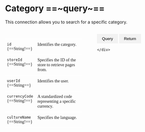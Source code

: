 # Category ==~query~==

This connection allows you to search for a specific category.

<br>

<div style="display: flex;">
    <div style="flex: 0 0 50%;">
        <style type="text/css">
        .tg  {border:none;border-collapse:collapse;border-spacing:0;}
        .tg td{border-color:white;border-style:solid;border-width:1px;font-family:Circular Std;font-size:14px;
          overflow:hidden;padding:10px 5px;word-break:normal;}
        .tg th{border-color:white;border-style:solid;border-width:1px;font-family:Circular Std;font-size:14px;
          font-weight:normal;overflow:hidden;padding:10px 5px;word-break:normal;}
        .tg .tg-0lax{border-color:#ffffff;text-align:left;vertical-align:top}
        .tg .tg-0pky:nth-child(1),
        .tg .tg-0lax:nth-child(1) {width: 40%;}
        .tg .tg-0pky:nth-child(2),
        .tg .tg-0lax:nth-child(2) {width: 60%;}
        </style>
        <table class="tg">
        <thead>
        <tr>
            <th class="tg-0lax"><code>id</code> {==String!==}</th>
            <th class="tg-0lax">Identifies the category.</th>
        </tr>
        </thead>
        <tbody>
        <tr>
            <td class="tg-0lax"><code>storeId</code> {==String!==}</td>
            <td class="tg-0lax">Specifies the ID of the store to retrieve pages from.</td>
        </tr>
        <tr>
            <td class="tg-0lax"><code>userId</code> {==String==}</td>
            <td class="tg-0lax">Identifies the user.</td>
        </tr>
        <tr>
            <td class="tg-0lax"><code>currencyCode</code> {==String!==}</td>
            <td class="tg-0lax">A standardized code representing a specific currency.</td>
        </tr>
        <tr>
            <td class="tg-0lax"><code>cultureName</code> {==String!==}</td>
            <td class="tg-0lax">Specifies the language.</td>
        </tr>
        </tbody>
        </table>
    </div>
    <div style="flex: 0 0 10%;">
    </div>
    <div style="flex: 0 0 40%;">
        <style>
    .tab {
        display: none;
    }

    .tab.active {
        display: block;
    }

    .tab-button {
        background-color: #f2f2f2;
        border: none;
        color: #000;
        padding: 8px 16px;
        cursor: pointer;
    }

    .tab-button.active {
        background-color: #ccc;
    }
</style>

<div>
    <button class="tab-button" onclick="openTab('Query')">Query</button>
    <button class="tab-button" onclick="openTab('Return')">Return</button>
</div>

<div id="Query" class="tab active">
    <p><pre>
    ```json
    {
        category (storeId:"B2B-store",
        id:"02fe37dcaeb2458a831011abe43fd335", 
        cultureName:"en-US", currencyCode:"USD")  
        {    
            name    
            code    
            id    
            level    
            path    
            parent    
            {      
                name    
            }  
        }
    }
    ```
    </pre></p>
</div>

<div id="Return" class="tab">
    <p><pre><code>
    {
        "data": {
            "category": {
            "name": "Bolts",
            "code": "cd9312",
            "id": "02fe37dcaeb2458a831011abe43fd335",
            "level": 1,
            "path": "Bolts",
            "parent": null
            }
        }
    }
    </code></pre></p>
</div>

<script>
    function openTab(tabName) {
        var tabs = document.getElementsByClassName("tab");
        for (var i = 0; i < tabs.length; i++) {
            tabs[i].classList.remove("active");
        }
        document.getElementById(tabName).classList.add("active");

        var tabButtons = document.getElementsByClassName("tab-button");
        for (var j = 0; j < tabButtons.length; j++) {
            tabButtons[j].classList.remove("active");
        }
        document.querySelector('[onclick="openTab(\'' + tabName + '\')"]').classList.add("active");
    }
</script>

    </div>
</div>
